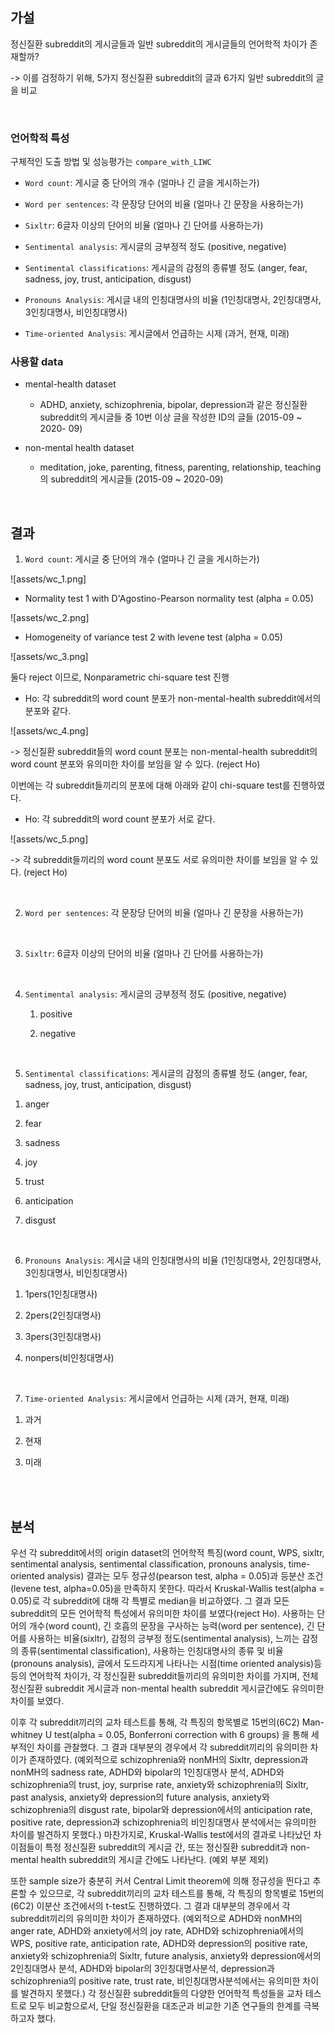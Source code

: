 
## 가설

정신질환 subreddit의 게시글들과 일반 subreddit의 게시글들의 언어학적 차이가 존재할까?

-> 이를 검정하기 위해, 5가지 정신질환 subreddit의 글과 6가지 일반 subreddit의 글을 비교

<br>

### 언어학적 특성

구체적인 도출 방법 및 성능평가는 `compare_with_LIWC`

- `Word count`: 게시글 중 단어의 개수 (얼마나 긴 글을 게시하는가)

- `Word per sentences`: 각 문장당 단어의 비율 (얼마나 긴 문장을 사용하는가)

- `Sixltr`: 6글자 이상의 단어의 비율 (얼마나 긴 단어를 사용하는가)

- `Sentimental analysis`: 게시글의 긍부정적 정도 (positive, negative)

- `Sentimental classifications`: 게시글의 감정의 종류별 정도  (anger, fear, sadness, joy, trust, anticipation, disgust)

- `Pronouns Analysis`: 게시글 내의 인칭대명사의 비율 (1인칭대명사, 2인칭대명사, 3인칭대명사, 비인칭대명사)

- `Time-oriented Analysis`: 게시글에서 언급하는 시제 (과거, 현재, 미래)





### 사용할 data

- mental-health dataset

    - ADHD, anxiety, schizophrenia, bipolar, depression과 같은 정신질환 subreddit의 게시글들 중 10번 이상 글을 작성한 ID의 글들  (2015-09 ~ 2020- 09)


- non-mental health dataset

    - meditation, joke, parenting, fitness, parenting, relationship, teaching의 subreddit의 게시글들 (2015-09 ~ 2020-09)

<br>

## 결과


1. `Word count`: 게시글 중 단어의 개수 (얼마나 긴 글을 게시하는가)


![assets/wc_1.png]

  - Normality test 1 with D'Agostino-Pearson normality test (alpha = 0.05)

![assets/wc_2.png]

  -  Homogeneity of variance test 2 with levene test (alpha = 0.05)

![assets/wc_3.png]

  둘다 reject 이므로, Nonparametric chi-square test 진행

  - Ho: 각 subreddit의 word count 분포가 non-mental-health subreddit에서의 분포와 같다.

![assets/wc_4.png]

-> 정신질환 subreddit들의 word count 분포는 non-mental-health subreddit의 word count 분포와 유의미한 차이를 보임을 알 수 있다. (reject Ho)


이번에는 각 subreddit들끼리의 분포에 대해 아래와 같이 chi-square test를 진행하였다.


 - Ho: 각 subreddit의 word count 분포가 서로 같다.

![assets/wc_5.png]

-> 각 subreddit들끼리의 word count 분포도 서로 유의미한 차이를 보임을 알 수 있다. (reject Ho)

<br>

2. `Word per sentences`: 각 문장당 단어의 비율 (얼마나 긴 문장을 사용하는가)



<br>

3. `Sixltr`: 6글자 이상의 단어의 비율 (얼마나 긴 단어를 사용하는가)



<br>

4. `Sentimental analysis`: 게시글의 긍부정적 정도 (positive, negative)

   1) positive


   2) negative


<br>

5. `Sentimental classifications`: 게시글의 감정의 종류별 정도  (anger, fear, sadness, joy, trust, anticipation, disgust)

  1) anger

  2) fear

  3) sadness

  4) joy

  5) trust

  6) anticipation

  7) disgust

<br>

6. `Pronouns Analysis`: 게시글 내의 인칭대명사의 비율 (1인칭대명사, 2인칭대명사, 3인칭대명사, 비인칭대명사)


  1) 1pers(1인칭대명사)

  2) 2pers(2인칭대명사)

  3) 3pers(3인칭대명사)

  4) nonpers(비인칭대명사)

<br>

7. `Time-oriented Analysis`: 게시글에서 언급하는 시제 (과거, 현재, 미래)

  1) 과거

  2) 현재

  3) 미래

<br>

<br>

## 분석


우선 각 subreddit에서의 origin dataset의 언어학적 특징(word count, WPS, sixltr, sentimental analysis, sentimental classification, pronouns analysis, time-oriented analysis) 결과는 모두 정규성(pearson test, alpha = 0.05)과 등분산 조건(levene test, alpha=0.05)을 만족하지 못한다. 따라서 Kruskal-Wallis test(alpha = 0.05)로 각 subreddit에 대해 각 특별로 median을 비교하였다. 그 결과 모든 subreddit의 모든 언어학적 특성에서 유의미한 차이를 보였다(reject Ho). 사용하는 단어의 개수(word count), 긴 호흡의 문장을 구사하는 능력(word per sentence), 긴 단어를 사용하는 비율(sixltr), 감정의 긍부정 정도(sentimental analysis), 느끼는 감정의 종류(sentimental classification), 사용하는 인칭대명사의 종류 및 비율(pronouns analysis), 글에서 도드라지게 나타나는 시점(time oriented analysis)등등의 연어학적 차이가, 각 정신질환 subreddit들끼리의 유의미한 차이를 가지며, 전체 정신질환 subreddit 게시글과 non-mental health subreddit 게시글간에도 유의미한 차이를 보였다.


이후 각 subreddit끼리의 교차 테스트를 통해, 각 특징의 항목별로 15번의(6C2) Man-whitney U test(alpha = 0.05, Bonferroni correction with 6 groups) 을 통해 세부적인 차이를 관찰했다. 그 결과 대부분의 경우에서 각 subreddit끼리의 유의미한 차이가 존재하였다. (예외적으로 schizophrenia와 nonMH의 Sixltr, depression과 nonMH의 sadness rate, ADHD와 bipolar의 1인칭대명사 분석, ADHD와 schizophrenia의 trust, joy, surprise rate, anxiety와 schizophrenia의 Sixltr, past analysis, anxiety와 depression의 future analysis, anxiety와 schizophrenia의 disgust rate, bipolar와 depression에서의 anticipation rate, positive rate, depression과 schizophrenia의 비인칭대명사 분석에서는 유의미한 차이를 발견하지 못했다.) 마찬가지로, Kruskal-Wallis test에서의 결과로 나타났던 차이점들이 특정 정신질환 subreddit의 게시글 간, 또는 정신질환 subreddit과 non-mental health subreddit의 게시글 간에도 나타난다. (예외 부분 제외)


또한 sample size가 충분히 커서 Central Limit theorem에 의해 정규성을 띈다고 추론할 수 있으므로, 각 subreddit끼리의 교차 테스트를 통해, 각 특징의 항목별로 15번의(6C2) 이분산 조건에서의 t-test도 진행하였다. 그 결과 대부분의 경우에서 각 subreddit끼리의 유의미한 차이가 존재하였다. (예외적으로 ADHD와 nonMH의 anger rate, ADHD와 anxiety에서의 joy rate, ADHD와 schizophrenia에서의 WPS, positive rate, anticipation rate, ADHD와 depression의 positive rate, anxiety와 schizophrenia의 Sixltr, future analysis, anxiety와 depression에서의 2인칭대명사 분석, ADHD와 bipolar의 3인칭대명사분석, depression과 schizophrenia의 positive rate, trust rate, 비인칭대명사분석에서는 유의미한 차이를 발견하지 못했다.) 각 정신질환 subreddit들의 다양한 언어학적 특성들을 교차 테스트로 모두 비교함으로서, 단일 정신질환을 대조군과 비교한 기존 연구들의 한계를 극복하고자 했다.
